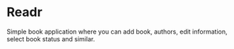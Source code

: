 # Readr
Simple book application where you can add book, authors, edit information, select book status and similar.
